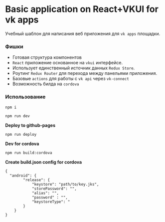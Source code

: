 # Basic application on React+VKUI for vk apps
Учебный шаблон для написания веб приложения для `vk apps` площадки.

### Фишки
* Готовая структура компонентов
* `React` приложение основанное на `vkui` интерфейсе.
* Использует единственный источник данных `Redux Store`.
* Роутинг `Redux Router` для перехода между панельями приложения.
* Базовые `actions` для работы с `vk api` через `vk-connect`
* Возможность билда на `cordova`

### Использование
`npm i`

`npm run dev`

**Deploy to github-pages**

`npm run deploy`


**Dev for cordova**

`npm run build:cordova`


**Create build.json config for cordova**
```
{
  "android": {
        "release": {
            "keystore": "path/to/key.jks",
            "storePassword": "",
            "alias": "",
            "password" : "",
            "keystoreType": "
        }
    }
}
```
